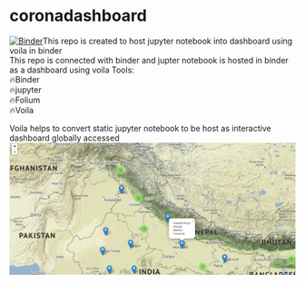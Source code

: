 # coronadashboard
[![Binder](https://mybinder.org/badge_logo.svg)](https://mybinder.org/v2/gh/deepakkapse/coronadashboarrd/master?urlpath=voila%2Frender%2Ffinaloutput.ipynb)This repo is created to host jupyter notebook into dashboard using voila in binder
<br>
This repo is connected with binder and jupter notebook is hosted in binder as a dashboard using voila 
Tools:<br>
🔥Binder<br>
🔥jupyter<br>
🔥Folium<br>
🔥Voila<br>

Voila helps to convert static jupyter notebook to be host as interactive dashboard globally accessed
![Binder](https://github.com/deepakkapse/coronadashboarrd/blob/master/screenshots/binder1.png)
